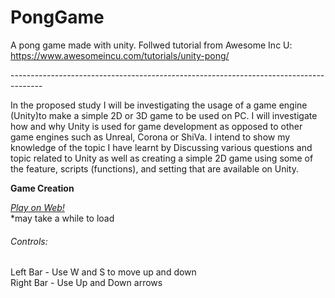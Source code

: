 # PongGame
A pong game made with unity. Follwed tutorial from Awesome Inc U: https://www.awesomeincu.com/tutorials/unity-pong/

--------------------------------------------------------------------------------------<br />

In the proposed study I will be investigating the usage of a game engine (Unity)to make a simple 2D or 3D game to be used on PC. I will investigate how and why Unity is used for game development as opposed to other game engines such as Unreal, Corona or ShiVa. I intend to show my knowledge of the topic I have learnt by Discussing various questions and topic related to Unity as well as creating a simple 2D game using some of the feature, scripts (functions), and setting that are available on Unity.  <br />


**Game Creation**<br />

*[Play on Web!](http://KayleneRameka.github.io/)* <br />
*may take a while to load

###### Controls: <br />
Left Bar - Use W and S to move up and down <br />
Right Bar - Use Up and Down arrows
